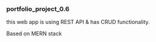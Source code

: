 ### portfolio_project_0.6

this web app is using REST API & has CRUD functionality.


Based on MERN stack
